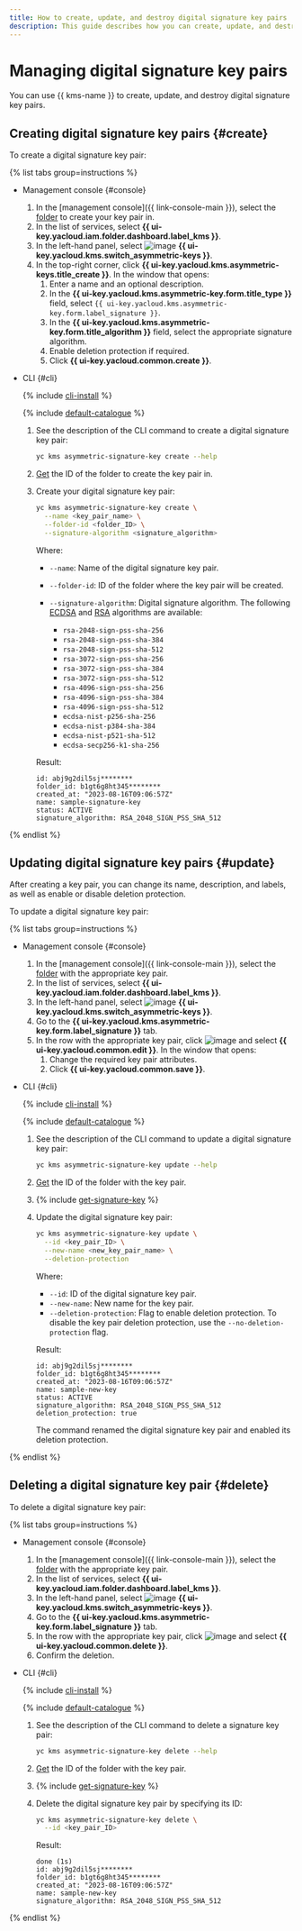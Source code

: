 ```yaml
---
title: How to create, update, and destroy digital signature key pairs
description: This guide describes how you can create, update, and destroy digital signature key pairs.
---
```


# Managing digital signature key pairs

You can use {{ kms-name }} to create, update, and destroy digital signature key pairs.

## Creating digital signature key pairs {#create}

To create a digital signature key pair:

{% list tabs group=instructions %}

- Management console {#console}

  1. In the [management console]({{ link-console-main }}), select the [folder](../../resource-manager/concepts/resources-hierarchy.md#folder) to create your key pair in.
  1. In the list of services, select **{{ ui-key.yacloud.iam.folder.dashboard.label_kms }}**.
  1. In the left-hand panel, select ![image](../../_assets/kms/asymmetric-key.svg) **{{ ui-key.yacloud.kms.switch_asymmetric-keys }}**.
  1. In the top-right corner, click **{{ ui-key.yacloud.kms.asymmetric-keys.title_create }}**. In the window that opens:
      1. Enter a name and an optional description.
      1. In the **{{ ui-key.yacloud.kms.asymmetric-key.form.title_type }}** field, select `{{ ui-key.yacloud.kms.asymmetric-key.form.label_signature }}`.
      1. In the **{{ ui-key.yacloud.kms.asymmetric-key.form.title_algorithm }}** field, select the appropriate signature algorithm.
      1. Enable deletion protection if required.
      1. Click **{{ ui-key.yacloud.common.create }}**.

- CLI {#cli}

  {% include [cli-install](../../_includes/cli-install.md) %}

  {% include [default-catalogue](../../_includes/default-catalogue.md) %}

  1. See the description of the CLI command to create a digital signature key pair:

      ```bash
      yc kms asymmetric-signature-key create --help
      ```

  1. [Get](../../resource-manager/operations/folder/get-id.md) the ID of the folder to create the key pair in.

  1. Create your digital signature key pair:

      ```bash
      yc kms asymmetric-signature-key create \
        --name <key_pair_name> \
        --folder-id <folder_ID> \
        --signature-algorithm <signature_algorithm>
      ```

      Where:
      * `--name`: Name of the digital signature key pair.
      * `--folder-id`: ID of the folder where the key pair will be created.
      * `--signature-algorithm`: Digital signature algorithm. The following [ECDSA](https://en.wikipedia.org/wiki/Elliptic_Curve_Digital_Signature_Algorithm) and [RSA](https://en.wikipedia.org/wiki/RSA_(cryptosystem)) algorithms are available:

          * `rsa-2048-sign-pss-sha-256`
          * `rsa-2048-sign-pss-sha-384`
          * `rsa-2048-sign-pss-sha-512`
          * `rsa-3072-sign-pss-sha-256`
          * `rsa-3072-sign-pss-sha-384`
          * `rsa-3072-sign-pss-sha-512`
          * `rsa-4096-sign-pss-sha-256`
          * `rsa-4096-sign-pss-sha-384`
          * `rsa-4096-sign-pss-sha-512`
          * `ecdsa-nist-p256-sha-256`
          * `ecdsa-nist-p384-sha-384`
          * `ecdsa-nist-p521-sha-512`
          * `ecdsa-secp256-k1-sha-256`

      Result:

      ```text
      id: abj9g2dil5sj********
      folder_id: b1gt6g8ht345********
      created_at: "2023-08-16T09:06:57Z"
      name: sample-signature-key
      status: ACTIVE
      signature_algorithm: RSA_2048_SIGN_PSS_SHA_512
      ```

{% endlist %}

## Updating digital signature key pairs {#update}

After creating a key pair, you can change its name, description, and labels, as well as enable or disable deletion protection.

To update a digital signature key pair:

{% list tabs group=instructions %}

- Management console {#console}

  1. In the [management console]({{ link-console-main }}), select the [folder](../../resource-manager/concepts/resources-hierarchy.md#folder) with the appropriate key pair.
  1. In the list of services, select **{{ ui-key.yacloud.iam.folder.dashboard.label_kms }}**.
  1. In the left-hand panel, select ![image](../../_assets/kms/asymmetric-key.svg) **{{ ui-key.yacloud.kms.switch_asymmetric-keys }}**.
  1. Go to the **{{ ui-key.yacloud.kms.asymmetric-key.form.label_signature }}** tab.
  1. In the row with the appropriate key pair, click ![image](../../_assets/console-icons/ellipsis.svg) and select **{{ ui-key.yacloud.common.edit }}**. In the window that opens:
      1. Change the required key pair attributes.
      1. Click **{{ ui-key.yacloud.common.save }}**.

- CLI {#cli}

  {% include [cli-install](../../_includes/cli-install.md) %}

  {% include [default-catalogue](../../_includes/default-catalogue.md) %}

  1. See the description of the CLI command to update a digital signature key pair:

      ```bash
      yc kms asymmetric-signature-key update --help
      ```

  1. [Get](../../resource-manager/operations/folder/get-id.md) the ID of the folder with the key pair.

  1. {% include [get-signature-key](../../_includes/kms/get-signature-key.md) %}

  1. Update the digital signature key pair:

      ```bash
      yc kms asymmetric-signature-key update \
        --id <key_pair_ID> \
        --new-name <new_key_pair_name> \
        --deletion-protection
      ```

      Where:
      * `--id`: ID of the digital signature key pair.
      * `--new-name`: New name for the key pair.
      * `--deletion-protection`: Flag to enable deletion protection. To disable the key pair deletion protection, use the `--no-deletion-protection` flag.

      Result:

      ```text
      id: abj9g2dil5sj********
      folder_id: b1gt6g8ht345********
      created_at: "2023-08-16T09:06:57Z"
      name: sample-new-key
      status: ACTIVE
      signature_algorithm: RSA_2048_SIGN_PSS_SHA_512
      deletion_protection: true
      ```

     The command renamed the digital signature key pair and enabled its deletion protection.

{% endlist %}

## Deleting a digital signature key pair {#delete}

To delete a digital signature key pair:

{% list tabs group=instructions %}

- Management console {#console}

  1. In the [management console]({{ link-console-main }}), select the [folder](../../resource-manager/concepts/resources-hierarchy.md#folder) with the appropriate key pair.
  1. In the list of services, select **{{ ui-key.yacloud.iam.folder.dashboard.label_kms }}**.
  1. In the left-hand panel, select ![image](../../_assets/kms/asymmetric-key.svg) **{{ ui-key.yacloud.kms.switch_asymmetric-keys }}**.
  1. Go to the **{{ ui-key.yacloud.kms.asymmetric-key.form.label_signature }}** tab.
  1. In the row with the appropriate key pair, click ![image](../../_assets/console-icons/ellipsis.svg) and select **{{ ui-key.yacloud.common.delete }}**.
  1. Confirm the deletion.

- CLI {#cli}

  {% include [cli-install](../../_includes/cli-install.md) %}

  {% include [default-catalogue](../../_includes/default-catalogue.md) %}

  1. See the description of the CLI command to delete a signature key pair:

      ```bash
      yc kms asymmetric-signature-key delete --help
      ```

  1. [Get](../../resource-manager/operations/folder/get-id.md) the ID of the folder with the key pair.

  1. {% include [get-signature-key](../../_includes/kms/get-signature-key.md) %}

  1. Delete the digital signature key pair by specifying its ID:

      ```bash
      yc kms asymmetric-signature-key delete \
        --id <key_pair_ID>
      ```

      Result:

      ```text
      done (1s)
      id: abj9g2dil5sj********
      folder_id: b1gt6g8ht345********
      created_at: "2023-08-16T09:06:57Z"
      name: sample-new-key
      signature_algorithm: RSA_2048_SIGN_PSS_SHA_512
      ```

{% endlist %}